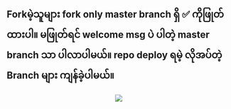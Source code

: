 ## Forkမဲ့သူများ fork only master branch ရှိ ✅ ကိုဖြုတ်ထားပါ။ မဖြုတ်ရင် welcome msg ပဲ ပါတဲ့ master branch သာ ပါလာပါမယ်။ repo deploy ရမဲ့ လိုအပ်တဲ့ Branch များ ကျန်ခဲ့ပါမယ်။

<p align="center">
<img src="https://telegra.ph/file/2a3836edc9f151121bbe6.jpg">
</p>
